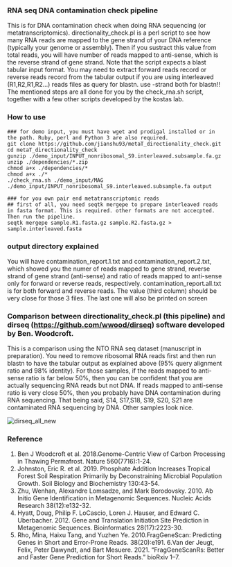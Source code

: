 ### RNA seq DNA contamination check pipeline
This is for DNA contamination check when doing RNA sequencing (or metatranscriptomics).
directionality_check.pl is a perl script to see how many RNA reads are mapped to the gene strand of your DNA reference (typically your genome or assembly). Then if you sustract this value from total reads, you will have number of reads mapped to anti-sense, which is the reverse strand of gene strand. Note that the script expects a blast tabular input format. You may need to extract forward reads record or reverse reads record from the tabular output if you are using interleaved (R1,R2,R1,R2...) reads files as query for blastn. use -strand both for blastn!! The mentioned steps are all done for you by the check_rna.sh script, together with a few other scripts developed by the kostas lab.

### How to use
```
### for demo input, you must have wget and prodigal installed or in the path. Ruby, perl and Python 3 are also required.
git clone https://github.com/jianshu93/metaT_directionality_check.git
cd metaT_directionality_check
gunzip ./demo_input/INPUT_nonribosomal_S9.interleaved.subsample.fa.gz
unzip ./dependencies/*.zip
chmod a+x ./dependencies/*
chmod a+x ./*
./check_rna.sh ./demo_input/MAG ./demo_input/INPUT_nonribosomal_S9.interleaved.subsample.fa output

### for you own pair end metatranscriptomic reads
## first of all, you need seqtk mergepe to prepare interleaved reads in fasta format. This is required. other formats are not accecpted. Then run the pipeline.
seqtk mergepe sample.R1.fasta.gz sample.R2.fasta.gz > sample.interleaved.fasta
```
### output directory explained

You will have contamination_report.1.txt and contamination_report.2.txt, which showed you the numer of reads mapped to gene strand, reverse strand of gene strand (anti-sense) and ratio of reads mapped to anti-sense only for forward or reverse reads, respectively. contamination_report.all.txt is for both forward and reverse reads. The value (third column) should be very close for those 3 files. The last one will also be printed on screen


### Comparison between directionality_check.pl (this pipeline) and dirseq (https://github.com/wwood/dirseq) software developed by Ben. Woodcroft.

This is a comparison using the NTO RNA seq dataset (manuscript in preparation). You need to remove ribosomal RNA reads first and then run blastn to have the tabular output as explained above (95% query alignment ratio and 98% identity). For those samples, if the reads mapped to anti-sense ratio is far below 50%, then you can be confident that you are actually sequencing RNA reads but not DNA. If reads mapped to anti-sense ratio is very close 50%, then you probably have DNA contamination during RNA sequencing. That being said, S14, S17,S18, S19, S20, S21 are contaminated RNA sequencing by DNA. Other samples look nice.


![dirseq_all_new](https://user-images.githubusercontent.com/38149286/133333611-63f681e2-8efa-44ac-880c-0c28ab5da360.jpg)


### Reference

1. Ben J Woodcroft et al. 2018.Genome-Centric View of Carbon Processing in Thawing Permafrost. Nature 560(7716):1-24.
2. Johnston, Eric R. et al. 2019. Phosphate Addition Increases Tropical Forest Soil Respiration Primarily by Deconstraining Microbial Population Growth. Soil Biology and Biochemistry 130:43-54.
3. Zhu, Wenhan, Alexandre Lomsadze, and Mark Borodovsky. 2010. Ab Initio Gene Identification in Metagenomic Sequences. Nucleic Acids Research 38(12):e132-32.
4. Hyatt, Doug, Philip F. LoCascio, Loren J. Hauser, and Edward C. Uberbacher. 2012. Gene and Translation Initiation Site Prediction in Metagenomic Sequences. Bioinformatics 28(17):2223-30.
5. Rho, Mina, Haixu Tang, and Yuzhen Ye. 2010.FragGeneScan: Predicting Genes in Short and Error-Prone Reads. 38(20):e191.
6.Van der Jeugt, Felix, Peter Dawyndt, and Bart Mesuere. 2021. “FragGeneScanRs: Better and Faster Gene Prediction for Short Reads.” bioRxiv 1–7.
